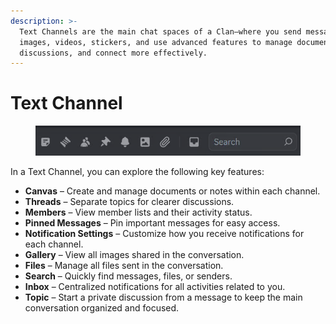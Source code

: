 ```yaml
---
description: >-
  Text Channels are the main chat spaces of a Clan—where you send messages,
  images, videos, stickers, and use advanced features to manage documents,
  discussions, and connect more effectively.
---
```


# Text Channel

<figure><img src="../../../../../../.gitbook/assets/image (19).png" alt=""><figcaption></figcaption></figure>

In a Text Channel, you can explore the following key features:

* **Canvas** – Create and manage documents or notes within each channel.
* **Threads** – Separate topics for clearer discussions.
* **Members** – View member lists and their activity status.
* **Pinned Messages** – Pin important messages for easy access.
* **Notification Settings** – Customize how you receive notifications for each channel.
* **Gallery** – View all images shared in the conversation.
* **Files** – Manage all files sent in the conversation.
* **Search** – Quickly find messages, files, or senders.
* **Inbox** – Centralized notifications for all activities related to you.
* **Topic** – Start a private discussion from a message to keep the main conversation organized and focused.
